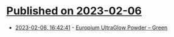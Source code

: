# [Published on 2023-02-06](index.md)

* [2023-02-06, 16:42:41](https://news.ycombinator.com/item?id=34680050) - [Europium UltraGlow Powder – Green](https://unitednuclear.com/index.php?main_page=product_info&products_id=1079)
